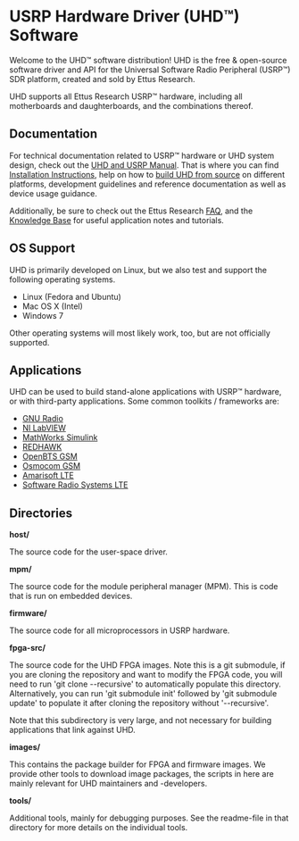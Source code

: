 # USRP Hardware Driver (UHD™) Software

Welcome to the UHD™ software distribution! UHD is the free & open-source
software driver and API for the Universal Software Radio Peripheral (USRP™) SDR
platform, created and sold by Ettus Research.

UHD supports all Ettus Research USRP™ hardware, including all motherboards and
daughterboards, and the combinations thereof.

## Documentation

For technical documentation related to USRP™ hardware or UHD system
design, check out the [UHD and USRP Manual](http://files.ettus.com/manual/).
That is where you can find
[Installation Instructions](http://files.ettus.com/manual/page_install.html),
help on how to
[build UHD from source](http://files.ettus.com/manual/page_build_guide.html) on
different platforms, development guidelines and reference documentation as well
as device usage guidance.

Additionally, be sure to check out the Ettus Research
[FAQ](http://www.ettus.com/kb/detail/frequently-asked-questions), and the
[Knowledge Base](http://www.ettus.com/kb) for useful application notes and
tutorials.

## OS Support

UHD is primarily developed on Linux, but we also test and support the following
operating systems.

* Linux (Fedora and Ubuntu)
* Mac OS X (Intel)
* Windows 7

Other operating systems will most likely work, too, but are not officially
supported.

## Applications

UHD can be used to build stand-alone applications with USRP™ hardware, or with
third-party applications. Some common toolkits / frameworks are:

* [GNU Radio](http://gnuradio.org/)
* [NI LabVIEW](http://www.ni.com/download/ni-usrp-1.3/4711/en/)
* [MathWorks Simulink](http://www.mathworks.com/discovery/sdr/usrp.html)
* [REDHAWK](http://redhawksdr.github.io/Documentation/)
* [OpenBTS GSM](http://openbts.org)
* [Osmocom GSM](http://osmocom.org)
* [Amarisoft LTE](http://www.amarisoft.com/products-lte-ue-ots-sdr-pcie)
* [Software Radio Systems LTE](http://www.softwareradiosystems.com/products)

## Directories

__host/__

The source code for the user-space driver.

__mpm/__

The source code for the module peripheral manager (MPM). This is code that is
run on embedded devices.

__firmware/__

The source code for all microprocessors in USRP hardware.

__fpga-src/__

The source code for the UHD FPGA images. Note this is a git submodule,
if you are cloning the repository and want to modify the FPGA code,
you will need to run 'git clone --recursive' to automatically
populate this directory. Alternatively, you can run 'git submodule init'
followed by 'git submodule update' to populate it after cloning the
repository without '--recursive'.

Note that this subdirectory is very large, and not necessary for
building applications that link against UHD.

__images/__

This contains the package builder for FPGA and firmware images.
We provide other tools to download image packages, the scripts in here
are mainly relevant for UHD maintainers and -developers.

__tools/__

Additional tools, mainly for debugging purposes. See the readme-file
in that directory for more details on the individual tools.

